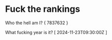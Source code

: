 # Fuck the rankings

Who the hell am I?
{ 7837632 }

What fucking year is it?
[ 2024-11-23T09:30:00Z ]
